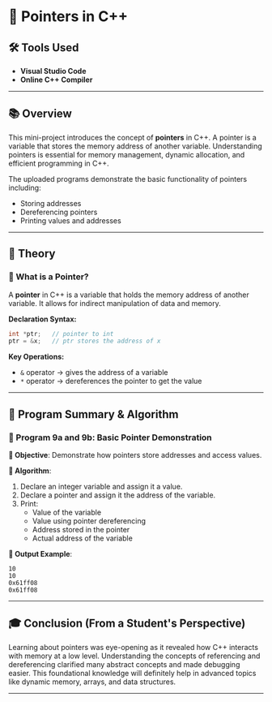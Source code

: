 # 🧷 Pointers in C++

## 🛠️ Tools Used
- **Visual Studio Code**
- **Online C++ Compiler**

---

## 📚 Overview

This mini-project introduces the concept of **pointers** in C++. A pointer is a variable that stores the memory address of another variable. Understanding pointers is essential for memory management, dynamic allocation, and efficient programming in C++.

The uploaded programs demonstrate the basic functionality of pointers including:
- Storing addresses
- Dereferencing pointers
- Printing values and addresses

---

## 🧠 Theory

### 🔸 What is a Pointer?
A **pointer** in C++ is a variable that holds the memory address of another variable. It allows for indirect manipulation of data and memory.

**Declaration Syntax:**
```cpp
int *ptr;   // pointer to int
ptr = &x;   // ptr stores the address of x
```

**Key Operations:**
- `&` operator → gives the address of a variable
- `*` operator → dereferences the pointer to get the value

---

## 📂 Program Summary & Algorithm

### 🔹 Program 9a and 9b: Basic Pointer Demonstration
**🎯 Objective**: Demonstrate how pointers store addresses and access values.

**📌 Algorithm**:
1. Declare an integer variable and assign it a value.
2. Declare a pointer and assign it the address of the variable.
3. Print:
   - Value of the variable
   - Value using pointer dereferencing
   - Address stored in the pointer
   - Actual address of the variable

**🧾 Output Example**:
```
10
10
0x61ff08
0x61ff08
```

---

## 🎓 Conclusion (From a Student's Perspective)

Learning about pointers was eye-opening as it revealed how C++ interacts with memory at a low level. Understanding the concepts of referencing and dereferencing clarified many abstract concepts and made debugging easier. This foundational knowledge will definitely help in advanced topics like dynamic memory, arrays, and data structures.

---

